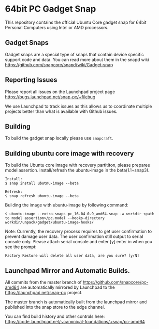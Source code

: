 # 64bit PC Gadget Snap

This repository contains the official Ubuntu Core gadget snap for 64bit
Personal Computers using Intel or AMD processors. 

## Gadget Snaps

Gadget snaps are a special type of snaps that contain device specific support
code and data. You can read more about them in the snapd wiki
https://github.com/snapcore/snapd/wiki/Gadget-snap

## Reporting Issues

Please report all issues on the Launchpad project page
https://bugs.launchpad.net/snap-pc/+filebug

We use Launchpad to track issues as this allows us to coordinate multiple
projects better than what is available with Github issues.

## Building

To build the gadget snap locally please use `snapcraft`.

## Building ubuntu core image with recovery

To build the Ubuntu core image with recovery partititon, please preparee model assertion.
Install/refresh the ubuntu-image in the beta(1.1+snap3).
```
Install:
$ snap install ubutnu-image --beta

Refresh:
$ snap refresh ubuntu-image --beta
```

Building the image with ubuntu-image by following command:
```
$ ubuntu-image --extra-snaps pc_16.04-0.9_amd64.snap -w workdir <path to model assertion>/pc.model --hooks-directory workdir/unpack/gadget/ubuntu-image-hooks/
```

Note: Currently, the recovery process requires to get user confirmation to prevent damage user data.
The user confirmation still output to serial console only. Please attach serial console and enter [y] enter in when you see the prompt:
```
Factory Restore will delete all user data, are you sure? [y/N]
```

## Launchpad Mirror and Automatic Builds.

All commits from the master branch of https://github.com/snapcore/pc-amd64
are automatically mirrored by Launchpad to the https://launchpad.net/snap-pc
project.

The master branch is automatically built from the launchpad mirror and
published into the snap store to the edge channel.

You can find build history and other controls here:
https://code.launchpad.net/~canonical-foundations/+snap/pc-amd64
